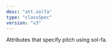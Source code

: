 ```yaml
---
desc: "att.solfa"
type: "classSpec"
version: "v3"
---
```


Attributes that specify pitch using sol-fa.